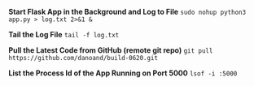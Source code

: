 **Start Flask App in the Background and Log to File**
`sudo nohup python3 app.py > log.txt 2>&1 &`

**Tail the Log File**
`tail -f log.txt`

**Pull the Latest Code from GitHub (remote git repo)**
`git pull https://github.com/danoand/build-0620.git`

**List the Process Id of the App Running on Port 5000**
`lsof -i :5000`
